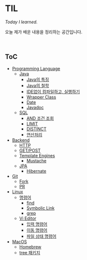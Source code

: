 # TIL

*Today I learned.*

오늘 제가 배운 내용을 정리하는 공간입니다.

<Br>

## ToC

- [Programming Language](https://github.com/youngjinmo/TIL/tree/master/programming%20languages)
  - [Java](programming%20languages/Java.md)
    - [Java의 특징](/programming%20languages/Java.md#feature)
    - [Java의 철학](/programming%20languages/Java.md#philosophy)
    - [IDE없이 컴파일하고, 실행하기](/programming%20languages/Java.md#run-compile-without-ide)
    - [Wrapper Class](/programming%20languages/Java.md#wrapper-class)
    - [Date](/programming%20languages/Java.md#date)
    - [Javadoc](/programming%20languages/Java.md#javadoc)
  - [SQL](programming%20languages/SQL.md)
    - [AND 조건 조회](programming%20languages/SQL.md#order-and)
    - [LIMIT](programming%20languages/SQL.md#limit)
    - [DISTINCT](programming%20languages/SQL.md#distinct)
    - [연산처리](programming%20languages/SQL.md#sql-math)
- [Backend](https://github.com/youngjinmo/TIL/tree/master/backend)
  - [HTTP](/backend/HTTP.md)
  - [GET/POST](/backend/HTTP.md#getpost)
  - [Template Engines](/backend/TemplateEngines.md)
    - [Mustache](/backend/TemplateEngines.md#mustache)
  - [JPA](/backend/JPA.md)
    - [Hibernate](/backend/JPA.md#hibernate)
- [Git](/Git.md)
  - [Fork](/Git.md#git-fork)
  - [PR](/Git.md#git-pull-request)
- [Linux](/Linux.md)
  - [명령어](/Linux.md#linux-commands)
    - [find](/Linux.md#linux-find)
    - [Symbolic Link](/Linux.md#linux-symboliclink)
    - [grep](/Linux.md#linux-grep)
  - [Vi Editor](/Linux.md#linux-vi)
    - [입력 명령어](/Linux.md#vi-input)
    - [이동 명령어](/Linux.md#vi-move)
    - [파일 상태 명령어](/Linux.md#vi-filestatus)
- [MacOS](/MacOS.md)
  - [Homebrew](/MacOS.md#homebrew)
  - [tree 패키지](/MacOS.md#osx-package-tree)

<br>